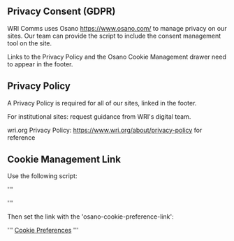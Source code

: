 Privacy Consent (GDPR)
----------------------
WRI Comms uses Osano https://www.osano.com/ to manage privacy on our sites. Our team can provide the script to include the consent management tool on the site.

Links to the Privacy Policy and the Osano Cookie Management drawer need to appear in the footer.  

Privacy Policy
--------------

A Privacy Policy is required for all of our sites, linked in the footer.

For institutional sites: request guidance from WRI's digital team. 

wri.org Privacy Policy: https://www.wri.org/about/privacy-policy for reference

Cookie Management Link
----------------------

Use the following script:

'''
<script>
  var elements = document.getElementsByClassName("osano-cookie-preference-link");

  var showOsanaDialog = function(e) {
    e.preventDefault();
	  Osano.cm.showDrawer('osano-cm-dom-info-dialog-open');
  };

  for (var i = 0; i < elements.length; i++) {
    elements[i].addEventListener('click', showOsanaDialog, false);
  }  
</script>
'''  

Then set the link with the 'osano-cookie-preference-link':

  '''
<a href="" class="osano-cookie-preference-link" title="Manage privacy and cookie preferences">Cookie Preferences</a>
  '''
